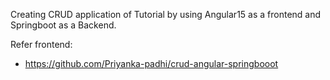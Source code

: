 Creating CRUD application of Tutorial by using Angular15 as a frontend and Springboot as a Backend.

Refer frontend:
- https://github.com/Priyanka-padhi/crud-angular-springbooot
